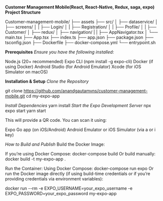 **Customer Management Mobile(React, React-Native, Redux, saga, expo)**
**Project Structure**

Customer-management-mobile/
├── assets
├── src/
│   ├── dataservice/
│   ├── screens/
│   |   ├── Login/
│   |   ├── Registration/
│   |   ├── Profile/
│   |   ├── Customer/
│   ├── redux/
│   ├── navigation/
|   |   ├── AppNavigator.tsx
│   └── main.tsx
├── App.tsx
├── index.ts
├── app.json
├── package.json
├── tsconfig.json
├── Dockerfile
├── docker-compose.yml
└── entrypoint.sh

**Prerequisites**
  *Ensure you have the following installed:*

  Node.js (20+ recommended)
  Expo CLI (npm install -g expo-cli)
  Docker (if using Docker)
  Android Studio (for Android Emulator)
  Xcode (for iOS Simulator on macOS)
  

**Installation & Setup**
  *Clone the Repository*

  git clone https://github.com/anandgautamvns/customer-management-mobile.git
  cd my-expo-app

*Install Dependencies*
  yarn install
*Start the Expo Development Server*
  npx expo start
  yarn start

This will provide a QR code. You can scan it using:

Expo Go app (on iOS/Android)
Android Emulator or iOS Simulator (via a or i key)

*How to Build and Publish*
Build the Docker Image:

If you’re using Docker Compose:
  docker-compose build
Or build manually:
  docker build -t my-expo-app .

Run the Container:
Using Docker Compose:
  docker-compose run expo
Or run the Docker image directly (if using build-time credentials or if you’re providing credentials via environment variables):

  docker run --rm -e EXPO_USERNAME=your_expo_username -e EXPO_PASSWORD=your_expo_password my-expo-app
